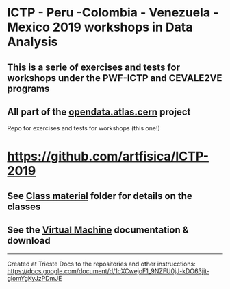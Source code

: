 # ICTP - Peru -Colombia - Venezuela - Mexico 2019 workshops in Data Analysis
## This is a serie of exercises and tests for workshops under the PWF-ICTP and CEVALE2VE programs

## All part of the [opendata.atlas.cern](http://www.opendata.atlas.cern) project

Repo for exercises and tests for workshops (this one!)
# https://github.com/artfisica/ICTP-2019

## See [Class material](https://github.com/artfisica/ICTP-2019/tree/master/class-material) folder for details on the classes

## See the [Virtual Machine](https://github.com/artfisica/ICTP-2019/tree/master/vm) documentation & download

------------------------
Created at Trieste
Docs to the repositories and other instrucctions:
https://docs.google.com/document/d/1cXCwejoF1_9NZFU0jJ-kDO63jit-glomYgKyJzPDmJE
